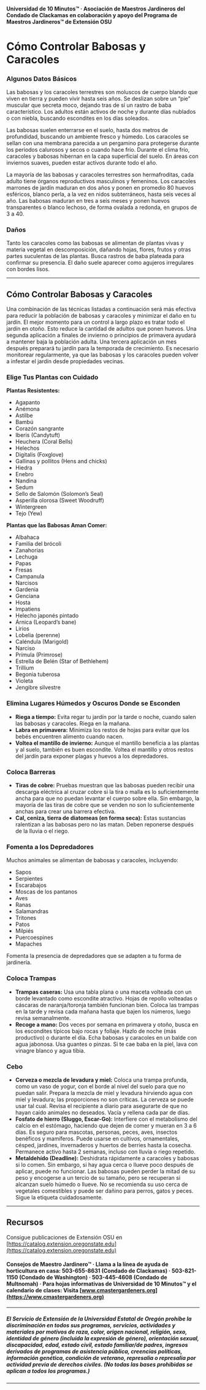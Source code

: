 #### Universidad de 10 Minutos™ · Asociación de Maestros Jardineros del Condado de Clackamas en colaboración y apoyo del Programa de Maestros Jardineros™ de Extensión OSU

# Cómo Controlar Babosas y Caracoles

### Algunos Datos Básicos

Las babosas y los caracoles terrestres son moluscos de cuerpo blando que viven en tierra y pueden vivir hasta seis años. Se deslizan sobre un “pie” muscular que secreta moco, dejando tras de sí un rastro de baba característico. Los adultos están activos de noche y durante días nublados o con niebla, buscando escondites en los días soleados.

Las babosas suelen enterrarse en el suelo, hasta dos metros de profundidad, buscando un ambiente fresco y húmedo. Los caracoles se sellan con una membrana parecida a un pergamino para protegerse durante los periodos calurosos y secos o cuando hace frío. Durante el clima frío, caracoles y babosas hibernan en la capa superficial del suelo. En áreas con inviernos suaves, pueden estar activos durante todo el año.

La mayoría de las babosas y caracoles terrestres son hermafroditas, cada adulto tiene órganos reproductivos masculinos y femeninos. Los caracoles marrones de jardín maduran en dos años y ponen en promedio 80 huevos esféricos, blanco perla, a la vez en nidos subterráneos, hasta seis veces al año. Las babosas maduran en tres a seis meses y ponen huevos transparentes o blanco lechoso, de forma ovalada a redonda, en grupos de 3 a 40.

### Daños

Tanto los caracoles como las babosas se alimentan de plantas vivas y materia vegetal en descomposición, dañando hojas, flores, frutos y otras partes suculentas de las plantas. Busca rastros de baba plateada para confirmar su presencia. El daño suele aparecer como agujeros irregulares con bordes lisos.

---

## Cómo Controlar Babosas y Caracoles

Una combinación de las técnicas listadas a continuación será más efectiva para reducir la población de babosas y caracoles y minimizar el daño en tu jardín. El mejor momento para un control a largo plazo es tratar todo el jardín en otoño. Esto reduce la cantidad de adultos que ponen huevos. Una segunda aplicación a finales de invierno o principios de primavera ayudará a mantener baja la población adulta. Una tercera aplicación un mes después preparará tu jardín para la temporada de crecimiento. Es necesario monitorear regularmente, ya que las babosas y los caracoles pueden volver a infestar el jardín desde propiedades vecinas.

### Elige Tus Plantas con Cuidado

**Plantas Resistentes:**
- Agapanto
- Anémona
- Astilbe
- Bambú
- Corazón sangrante
- Iberis (Candytuft)
- Heuchera (Coral Bells)
- Helechos
- Digitalis (Foxglove)
- Gallinas y pollitos (Hens and chicks)
- Hiedra
- Enebro
- Nandina
- Sedum
- Sello de Salomón (Solomon’s Seal)
- Asperilla olorosa (Sweet Woodruff)
- Wintergreen
- Tejo (Yew)

**Plantas que las Babosas Aman Comer:**
- Albahaca
- Familia del brócoli
- Zanahorias
- Lechuga
- Papas
- Fresas
- Campanula
- Narcisos
- Gardenia
- Genciana
- Hosta
- Impatiens
- Helecho japonés pintado
- Árnica (Leopard’s bane)
- Lirios
- Lobelia (perenne)
- Caléndula (Marigold)
- Narciso
- Prímula (Primrose)
- Estrella de Belén (Star of Bethlehem)
- Trillium
- Begonia tuberosa
- Violeta
- Jengibre silvestre

### Elimina Lugares Húmedos y Oscuros Donde se Esconden

- **Riega a tiempo:** Evita regar tu jardín por la tarde o noche, cuando salen las babosas y caracoles. Riega en la mañana.
- **Labra en primavera:** Minimiza los restos de hojas para evitar que los bebés encuentren alimento cuando nacen.
- **Voltea el mantillo de invierno:** Aunque el mantillo beneficia a las plantas y al suelo, también es buen escondite. Voltea el mantillo y otros restos del jardín para exponer plagas y huevos a los depredadores.

### Coloca Barreras

- **Tiras de cobre:** Pruebas muestran que las babosas pueden recibir una descarga eléctrica al cruzar cobre si la tira o malla es lo suficientemente ancha para que no puedan levantar el cuerpo sobre ella. Sin embargo, la mayoría de las tiras de cobre que se venden no son lo suficientemente anchas para crear una barrera efectiva.
- **Cal, ceniza, tierra de diatomeas (en forma seca):** Estas sustancias ralentizan a las babosas pero no las matan. Deben reponerse después de la lluvia o el riego.

### Fomenta a los Depredadores

Muchos animales se alimentan de babosas y caracoles, incluyendo:
- Sapos
- Serpientes
- Escarabajos
- Moscas de los pantanos
- Aves
- Ranas
- Salamandras
- Tritones
- Patos
- Milpiés
- Puercoespines
- Mapaches

Fomenta la presencia de depredadores que se adapten a tu forma de jardinería.

### Coloca Trampas

- **Trampas caseras:** Usa una tabla plana o una maceta volteada con un borde levantado como escondite atractivo. Hojas de repollo volteadas o cáscaras de naranja/toronja también funcionan bien. Coloca las trampas en la tarde y revisa cada mañana hasta que bajen los números, luego revisa semanalmente.
- **Recoge a mano:** Dos veces por semana en primavera y otoño, busca en los escondites típicos bajo rocas y follaje. Hazlo de noche (más productivo) o durante el día. Echa babosas y caracoles en un balde con agua jabonosa. Usa guantes o pinzas. Si te cae baba en la piel, lava con vinagre blanco y agua tibia.

### Cebo

- **Cerveza o mezcla de levadura y miel:** Coloca una trampa profunda, como un vaso de yogur, con el borde al nivel del suelo para que no puedan salir. Prepara la mezcla de miel y levadura hirviendo agua con miel y levadura; las proporciones no son críticas. La cerveza se puede usar tal cual. Revisa el recipiente a diario para asegurarte de que no hayan caído animales no deseados. Vacía y rellena cada par de días.
- **Fosfato de hierro (Sluggo, Escar-Go):** Interfiere con el metabolismo del calcio en el estómago, haciendo que dejen de comer y mueran en 3 a 6 días. Es seguro para mascotas, personas, peces, aves, insectos benéficos y mamíferos. Puede usarse en cultivos, ornamentales, césped, jardines, invernaderos y huertos de berries hasta la cosecha. Permanece activo hasta 2 semanas, incluso con lluvia o riego repetido.
- **Metaldehído (Deadline):** Deshidrata rápidamente a caracoles y babosas si lo comen. Sin embargo, si hay agua cerca o llueve poco después de aplicar, puede no funcionar. Las babosas pueden perder la mitad de su peso y encogerse a un tercio de su tamaño, pero se recuperan si alcanzan suelo húmedo o llueve. No se recomienda su uso cerca de vegetales comestibles y puede ser dañino para perros, gatos y peces. Sigue la etiqueta cuidadosamente.

---

## Recursos

Consigue publicaciones de Extensión OSU en [https://catalog.extension.oregonstate.edu](https://catalog.extension.oregonstate.edu)

#### Consejos de Maestro Jardinero™ · Llama a la línea de ayuda de horticultura en casa: 503-655-8631 (Condado de Clackamas) · 503-821-1150 (Condado de Washington) · 503-445-4608 (Condado de Multnomah) · Para hojas informativas de Universidad de 10 Minutos™ y el calendario de clases: Visita [www.cmastergardeners.org](https://www.cmastergardeners.org)

---

##### El Servicio de Extensión de la Universidad Estatal de Oregón prohíbe la discriminación en todos sus programas, servicios, actividades y materiales por motivos de raza, color, origen nacional, religión, sexo, identidad de género (incluida la expresión de género), orientación sexual, discapacidad, edad, estado civil, estado familiar/de padres, ingresos derivados de programas de asistencia pública, creencias políticas, información genética, condición de veterano, represalia o represalia por actividad previa de derechos civiles. (No todas las bases prohibidas se aplican a todos los programas.)
---